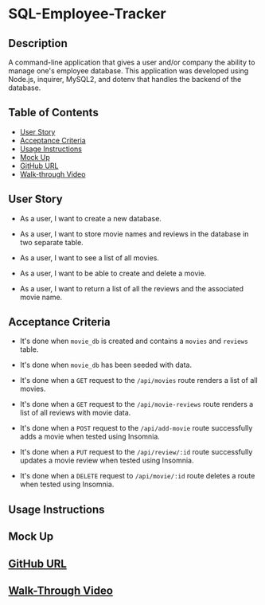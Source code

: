 # SQL-Employee-Tracker

## Description
A command-line application that gives a user and/or company the ability to manage one's employee database. This application was developed using Node.js, inquirer, MySQL2, and dotenv that handles the backend of the database.

## Table of Contents
- [User Story](#user-story)
- [Acceptance Criteria](#acceptance-criteria)
- [Usage Instructions](#usage-instructions)
- [Mock Up](#mock-up)
- [GitHub URL](#gitHub-URL)
- [Walk-through Video](#walk-through-video)

## User Story
* As a user, I want to create a new database.

* As a user, I want to store movie names and reviews in the database in two separate table.

* As a user, I want to see a list of all movies.

* As a user, I want to be able to create and delete a movie.

* As a user, I want to return a list of all the reviews and the associated movie name.

## Acceptance Criteria
* It's done when `movie_db` is created and contains a `movies` and `reviews` table.

* It's done when `movie_db` has been seeded with data.

* It's done when a `GET` request to the `/api/movies` route renders a list of all movies.

* It's done when a `GET` request to the `/api/movie-reviews` route renders a list of all reviews with movie data.

* It's done when a `POST` request to the `/api/add-movie` route successfully adds a movie when tested using Insomnia.

* It's done when a `PUT` request to the `/api/review/:id` route successfully updates a movie review when tested using Insomnia.

* It's done when a `DELETE` request to `/api/movie/:id` route deletes a route when tested using Insomnia.

## Usage Instructions


## Mock Up


## [GitHub URL](https://github.com/GrassHopper12345/SQL-Employee-Tracker)


## [Walk-Through Video]()